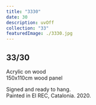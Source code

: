```yaml
---
title: "3330"
date: 30
description: uvOff
collection: "33"
featuredImage: ./3330.jpg
---
```


## 33/30

Acrylic on wood<br/>
150x110cm wood panel

Signed and ready to hang.<br/>
Painted in El REC, Catalonia. 2020.